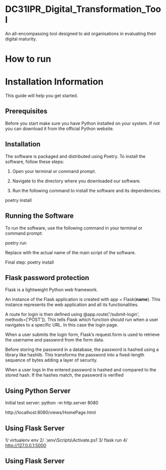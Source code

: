 # DC31IPR_Digital_Transformation_Tool
An all-encompassing tool designed to aid organisations in evaluating their digital maturity.

# How to run

# Installation Information

This guide will help you get started.


## Prerequisites

Before you start make sure you have Python installed on your system. If not you can download it from the official Python website.


## Installation

The software is packaged and distributed using Poetry. To install the software, follow these steps:

1. Open your terminal or command prompt.

2. Navigate to the directory where you downloaded our software.

3. Run the following command to install the software and its dependencies:

poetry install


## Running the Software

To run the software, use the following command in your terminal or command prompt:

poetry run <name-of-the-main-script>

Replace <name-of-the-main-script> with the actual name of the main script of the software.

Final step: poetry install


## Flask password protection

Flask is a lightweight Python web framework.

An instance of the Flask application is created with app = Flask(__name__). This instance represents the web application and all its functionalities.

A route for login is then defined using @app.route('/submit-login', methods=['POST']). This tells Flask which function should run when a user navigates to a specific URL. In this case the login page.

When a user submits the login form, Flask’s request.form is used to retrieve the username and password from the form data.

Before storing the password in a database, the password is hashed using a library like hashlib. This transforms the password into a fixed-length sequence of bytes adding a layer of security.

When a user logs in the entered password is hashed and compared to the stored hash. If the hashes match, the password is verified

## Using Python Server

Initial test server: python -m http.server 8080

http://localhost:8080/views/HomePage.html

## Using Flask Server

1/ virtualenv env
2/ .\env\Scripts\Activate.ps1
3/ flask run
4/ http://127.0.0.1:5000


## Using Flask Server

